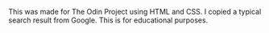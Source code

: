This was made for The Odin Project using HTML and CSS. I copied a typical search result from Google. This is for educational purposes.
